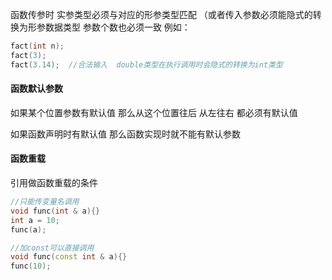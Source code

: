 函数传参时 实参类型必须与对应的形参类型匹配    （或者传入参数必须能隐式的转换为形参数据类型
参数个数也必须一致
例如：

```C++
fact(int n);
fact(3);
fact(3.14);  //合法输入  double类型在执行调用时会隐式的转换为int类型
```





#### 函数默认参数

如果某个位置参数有默认值 那么从这个位置往后  从左往右  都必须有默认值

如果函数声明时有默认值  那么函数实现时就不能有默认参数



#### 函数重载

引用做函数重载的条件

```C++
//只能传变量名调用   
void func(int & a){}
int a = 10;
func(a);

//加const可以直接调用
void func(const int & a){}
func(10);
```


